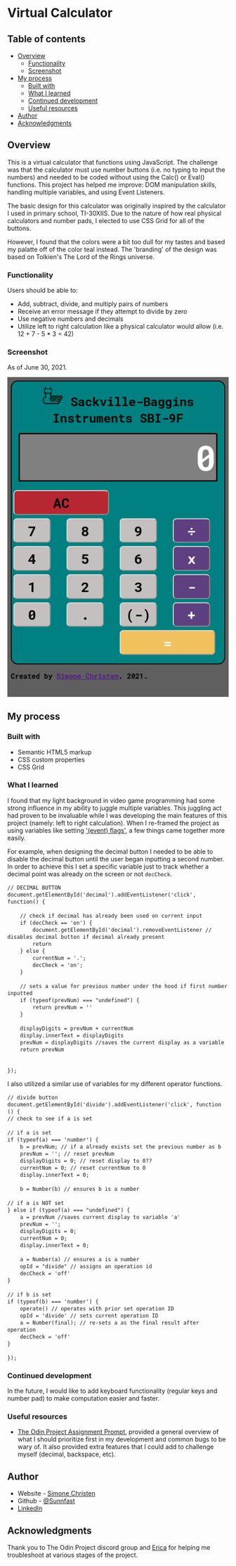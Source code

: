 # Virtual Calculator


## Table of contents

- [Overview](#overview)
  - [Functionality](#functionality)
  - [Screenshot](#screenshot)
- [My process](#my-process)
  - [Built with](#built-with)
  - [What I learned](#what-i-learned)
  - [Continued development](#continued-development)
  - [Useful resources](#useful-resources)
- [Author](#author)
- [Acknowledgments](#acknowledgments)



## Overview
This is a virtual calculator that functions using JavaScript. The challenge was that the calculator must use number buttons (i.e. no typing to input the numbers) and needed to be coded without using the Calc() or Eval() functions. This project has helped me improve:  DOM manipulation skills, handling multiple variables, and using Event Listeners.

The basic design for this calculator was originally inspired by the calculator I used in primary school, TI-30XIIS. Due to the nature of how real physical calculators and number pads, I elected to use CSS Grid for all of the buttons. 

However, I found that the colors were a bit too dull for my tastes and based my palatte off of the color teal instead. The 'branding' of the design was based on Tolkien's The Lord of the Rings universe.


### Functionality

Users should be able to:

- Add, subtract, divide, and multiply pairs of numbers
- Receive an error message if they attempt to divide by zero
- Use negative numbers and decimals
- Utilize left to right calculation like a physical calculator would allow (i.e. 12 + 7 - 5 * 3 = 42)

### Screenshot

As of June 30, 2021.

![Screenshot of Virtual Calculator](/images/calculator-preview.png)




## My process

### Built with

- Semantic HTML5 markup
- CSS custom properties
- CSS Grid


### What I learned

I found that my light background in video game programming had some strong influence in my ability to juggle multiple variables. This juggling act had proven to be invaluable while I was developing the main features of this project (namely: left to right calculation). When I re-framed the project as using variables like setting ['(event) flags'](https://askagamedev.tumblr.com/post/646646193546526720/what-are-flags-in-games), a few things came together more easily. 

For example, when designing the decimal button I needed to be able to disable the decimal button until the user began inputting a second number. In order to achieve this I set a specific variable just to track whether a decimal point was already on the screen or not `decCheck`. 

```
// DECIMAL BUTTON
document.getElementById('decimal').addEventListener('click', function() {
    
    // check if decimal has already been used on current input
    if (decCheck == 'on') {
        document.getElementById('decimal').removeEventListener // disables decimal button if decimal already present
        return
    } else {
        currentNum = '.';
        decCheck = 'on';
    }

    // sets a value for previous number under the hood if first number inputted
    if (typeof(prevNum) === "undefined") {
        return prevNum = ''
    }   
    
    displayDigits = prevNum + currentNum
    display.innerText = displayDigits
    prevNum = displayDigits //saves the current display as a variable
    return prevNum

    
});
```
I also utilized a similar use of variables for my different operator functions.

```
// divide button
document.getElementById('divide').addEventListener('click', function () {
// check to see if a is set

// if a is set
if (typeof(a) === 'number') {
    b = prevNum; // if a already exists set the previous number as b
    prevNum = ''; // reset prevNum
    displayDigits = 0; // reset display to 0??
    currentNum = 0; // reset currentNum to 0
    display.innerText = 0;

    b = Number(b) // ensures b is a number 
 
// if a is NOT set
} else if (typeof(a) === "undefined") {
    a = prevNum //saves current display to variable 'a'
    prevNum = '';
    displayDigits = 0;
    currentNum = 0;
    display.innerText = 0;

    a = Number(a) // ensures a is a number
    opId = "divide" // assigns an operation id
    decCheck = 'off'
}

// if b is set
if (typeof(b) === 'number') {
    operate() // operates with prior set operation ID
    opId = 'divide' // sets current operation ID
    a = Number(final); // re-sets a as the final result after operation
    decCheck = 'off'
}

});
```

### Continued development

In the future, I would like to add keyboard functionality (regular keys and number pad) to make computation easier and faster.


### Useful resources

- [The Odin Project Assignment Prompt](https://www.theodinproject.com/paths/foundations/courses/foundations/lessons/calculator), provided a general overview of what I should prioritize first in my development and common bugs to be wary of. It also provided extra features that I could add to challenge myself (decimal, backspace, etc).


## Author

- Website - [Simone Christen](https://sunnfast.github.io/)
- Github - [@Sunnfast](https://www.github.com/Sunnfast)
- [LinkedIn](https://www.linkedin.com/in/simonechristen/)



## Acknowledgments

Thank you to The Odin Project discord group and [Erica](https://github.com/eching11) for helping me troubleshoot at various stages of the project.





